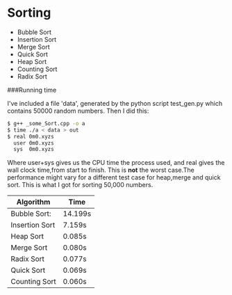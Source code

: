 Sorting 
=======

* Bubble Sort
* Insertion Sort
* Merge Sort
* Quick Sort
* Heap Sort
* Counting Sort
* Radix Sort

###Running time

I've included a file 'data', generated by the python script test_gen.py which contains 50000 random numbers.
Then I did this:

```sh
$ g++ _some_Sort.cpp -o a
$ time ./a < data > out
$ real 0m0.xyzs
  user 0m0.xyzs
  sys  0m0.xyzs	

``` 

Where user+sys gives us the CPU time the process used, and real gives the wall clock time,from start to finish.
This is **not** the worst case.The performance might vary for a different test case for heap,merge and quick sort.
This is what I got for sorting 50,000 numbers.
                    
| Algorithm     | Time |
|---------------|------|
| Bubble Sort:  | 14.199s|
| Insertion Sort |  7.159s|
| Heap Sort      |  0.085s|
| Merge Sort    |  0.080s | ( 200x faster than Bubble sort ! )
| Radix Sort    |  0.077s|
| Quick Sort     |  0.069s |  
| Counting Sort  |  0.060s|

